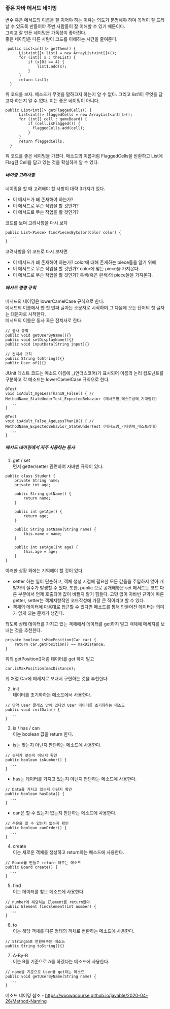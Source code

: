### 좋은 자바 메서드 네이밍

변수 혹은 메서드의 이름을 잘 지어야 하는 이유는 의도가 분명해야 하며 목적이 잘 드러날 수 있도록 만들어야 주변 사람들이 잘 이해할 수 있기 때문이다. <br>
그리고 잘 만든 네이밍은 가독성이 좋아진다. <br>
좋은 네이밍은 다른 사람이 코드를 이해하는 시간을 줄여준다. 

```
 public List<int[]> getThem() {
      List<int[]> list1 = new ArrayList<int[]>();
      for (int[] x : theList) {
          if (x[0] == 4) {
              list1.add(x);
          }
      }
      return list1;
  }
```
위 코드를 보자. 메소드가 무엇을 말하고자 하는지 알 수 없다. 그리고 list1이 무엇을 담고자 하는지 알 수 없다. 이는 좋은 네이밍이 아니다.

```
public List<int[]> getFlaggedCells() {
      List<int[]> flaggedCells = new ArrayList<int[]>();
      for (int[] cell : gameBoard) {
          if (cell.isFlagged()) {
          	flaggedCells.add(cell);
          }
      }
      return flaggedCells;
  }
```
위 코드를 좋은 네이밍을 가졌다. 메소드의 이름처럼 FlaggedCells을 반환하고 List에 Flag된 Cell을 담고 있는 것을 확실하게 알 수 있다.

##### 네이밍 고려사항
네이밍을 할 때 고려해야 할 사항이 대략 3가지가 있다. <br>
- 이 메서드가 왜 존재해야 하는가?
- 이 메서드로 무슨 작업을 할 것인가?
- 이 메서드로 무슨 작업을 할 것인가?

코드를 보며 고려사항을 다시 보자
```
public List<Piece> findPiecesByColor(Color color) {
  ...
}
```
고려사항을 위 코드로 다시 보자면 <br>
- 이 메서드가 왜 존재해야 하는가? color에 대해 존재하는 piece들을 알기 위해
- 이 메서드로 무슨 작업을 할 것인가? color에 맞는 piece을 가져온다.
- 이 메서드로 무슨 작업을 할 것인가? 흑색(혹은 흰색)의 piece들을 가져온다.

##### 메서드 명명 규칙
메서드의 네이밍은 lowerCamelCase 규칙으로 한다. <br>
메서드의 이름에서 맨 첫 번째 글자는 소문자로 시작하며 그 다음에 오는 단어의 첫 글자는 대문자로 시작한다. <br>
메서드의 이름은 동사 혹은 전치사로 한다.
```
// 동사 규칙
public void getUserByName(){}
public void setDisplayName(){}
public void inputData(String input){}
        
// 전치사 규칙
public String toString(){}
public User of(){}
```

JUnit 테스트 코드는 메소드 이름에 _(언더스코어)가 표시되어 이름의 논리 컴포넌트를 구분하고 각 메소드는 lowerCamelCase 규칙으로 한다.
```
@Test
void isAdult_AgeLessThan18_False() { // MethodName_StateUnderTest_ExpectedBehavior (메서드명_테스트상태_기대행위)
  ...
}

@Test
void isAdult_False_AgeLessThan18() { // MethodName_ExpectedBehavior_StateUnderTest (메서드명_기대행위_테스트상태)
  ...
} 
```

##### 메서드 네이밍에서 자주 사용하는 동사
1. get / set <br>
먼저 getter/setter 관련하여 자바빈 규약이 있다.
```
public class Student {
    private String name;
    private int age;
        
    public String getName() {
        return name;
    }
        
    public int getAge() {
        return age;
    }
        
    public String setName(String name) {
        this.name = name;
    }
        
    public int setAge(int age) {
        this.age = age;
    }
}
```

이러한 상황 외에는 기억해야 할 것이 있다. <br>

- setter 하는 일이 단순하고, 객체 생성 시점에 필요한 모든 값들을 주입하지 않아 개발자의 실수가 발생할 수 있다. 또한, public 으로 공개해놓은 set 메서드는 코드 다른 부분에서 언제 호출되어 값이 바뀔지 알기 힘들다. 고민 없이 자바빈 규약에 따른 getter, setter는 객체지향적인 코드작성에 가장 큰 적이라고 할 수 있다.
- 객체의 데이터에 마음대로 접근할 수 있다면 메소드를 통해 만들어진 데이터는 의미가 없게 되는 문제가 생긴다.

되도록 상태 데이터를 가지고 있는 객체에서 데이터를 get하지 말고 객체에 메세지를 보내는 것을 추천한다.

```
private boolean isMaxPosition(Car car) {
	return car.getPosition() == maxDistance;
}
```

위의 getPosition()처럼 데이터를 get 하지 말고

```
car.isMaxPosition(maxDistance);
```
위 처럼 Car에 메세지로 보내서 구현하는 것을 추천한다. <br>

2. init <br>
데이터를 초기화하는 메소드에서 사용한다.

```
// 만약 User 클래스 안에 있다면 User 데이터를 초기화하는 메소드
public void initData() {
  ...
}
```

3. is / has / can <br>
이는 boolean 값을 return 한다. <br>

- is는 맞는지 아닌지 판단하는 메소드에 사용한다.
```
// 숫자가 맞는지 아닌지 확인
public boolean isNumber() {
  ...
}
```

- has는 데이터를 가지고 있는지 아닌지 판단하는 메소드에 사용한다.
```
// Data를 가지고 있는지 아닌지 확인
public boolean hasData() {
  ...
}
```

- can은 할 수 있는지 없는지 판단하는 메소드에 사용한다.
```
// 주문을 할 수 있는지 없는지 확인
public boolean canOrder() {
  ...
}
```

4. create <br>
이는 새로운 객체를 생성하고 return하는 메소드에 사용한다.
```
// Board를 만들고 return 해주는 메소드
public Board create() {
  ...
}
```

5. find <br>
이는 데이터를 찾는 메소드에 사용한다.
```
// number에 해당하는 Element를 return한다.
public Element findElement(int number) {
  ...
}
```

6. to <br>
이는 해당 객체를 다른 형태의 객체로 변환하는 메소드에 사용한다.
```
// String으로 변환해주는 메소드
public String toString(){}
```

7. A-By-B <br>
이는 B를 기준으로 A를 하겠다는 메소드에 사용한다.
```
// name을 기준으로 User를 get하는 메소드
public void getUserByName(String name) {
  ...
}
```

메소드 네이밍 참조 - https://woowacourse.github.io/javable/2020-04-26/Method-Naming
